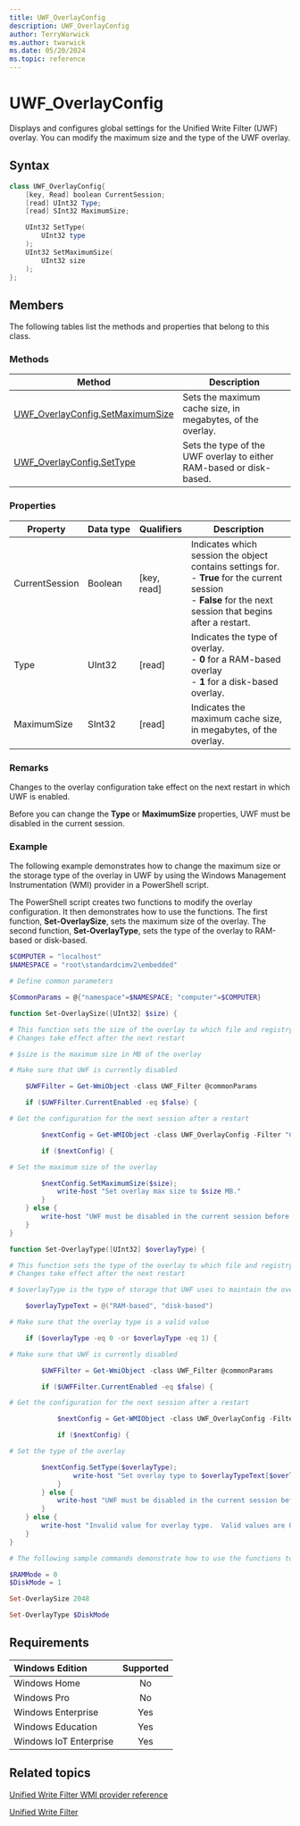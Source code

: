 ```yaml
---
title: UWF_OverlayConfig
description: UWF_OverlayConfig
author: TerryWarwick
ms.author: twarwick
ms.date: 05/20/2024
ms.topic: reference
---
```


# UWF_OverlayConfig

Displays and configures global settings for the Unified Write Filter (UWF) overlay. You can modify the maximum size and the type of the UWF overlay.

## Syntax

```powershell
class UWF_OverlayConfig{
    [key, Read] boolean CurrentSession;
    [read] UInt32 Type;
    [read] SInt32 MaximumSize;

    UInt32 SetType(
        UInt32 type
    );
    UInt32 SetMaximumSize(
        UInt32 size
    );
};
```

## Members

The following tables list the methods and properties that belong to this class.

### Methods

| Method | Description |
|--------|-------------|
| [UWF_OverlayConfig.SetMaximumSize](uwf-overlayconfigsetmaximumsize.md) | Sets the maximum cache size, in megabytes, of the overlay. |
| [UWF_OverlayConfig.SetType](uwf-overlayconfigsettype.md) | Sets the type of the UWF overlay to either RAM-based or disk-based. |

### Properties

| Property | Data&nbsp;type | Qualifiers | Description |
|----------|----------------|------------|-------------|
| CurrentSession | Boolean | [key, read] | Indicates which session the object contains settings for. </br>- **True** for the current session </br>- **False** for the next session that begins after a restart. |
| Type | UInt32 | [read] | Indicates the type of overlay. </br>- **0** for a RAM-based overlay</br>- **1** for a disk-based overlay. |
| MaximumSize | SInt32 | [read] | Indicates the maximum cache size, in megabytes, of the overlay. |

### Remarks

Changes to the overlay configuration take effect on the next restart in which UWF is enabled.

Before you can change the **Type** or **MaximumSize** properties, UWF must be disabled in the current session.

### Example

The following example demonstrates how to change the maximum size or the storage type of the overlay in UWF by using the Windows Management Instrumentation (WMI) provider in a PowerShell script.

The PowerShell script creates two functions to modify the overlay configuration. It then demonstrates how to use the functions. The first function, **Set-OverlaySize**, sets the maximum size of the overlay. The second function, **Set-OverlayType**, sets the type of the overlay to RAM-based or disk-based.

```powershell
$COMPUTER = "localhost"
$NAMESPACE = "root\standardcimv2\embedded"

# Define common parameters

$CommonParams = @{"namespace"=$NAMESPACE; "computer"=$COMPUTER}

function Set-OverlaySize([UInt32] $size) {

# This function sets the size of the overlay to which file and registry changes are redirected
# Changes take effect after the next restart

# $size is the maximum size in MB of the overlay

# Make sure that UWF is currently disabled

    $UWFFilter = Get-WmiObject -class UWF_Filter @commonParams

    if ($UWFFilter.CurrentEnabled -eq $false) {

# Get the configuration for the next session after a restart

        $nextConfig = Get-WMIObject -class UWF_OverlayConfig -Filter "CurrentSession = false" @CommonParams;

        if ($nextConfig) {

# Set the maximum size of the overlay

        $nextConfig.SetMaximumSize($size);
            write-host "Set overlay max size to $size MB."
        }
    } else {
        write-host "UWF must be disabled in the current session before you can change the overlay size."
    }
}

function Set-OverlayType([UInt32] $overlayType) {

# This function sets the type of the overlay to which file and registry changes are redirected
# Changes take effect after the next restart

# $overlayType is the type of storage that UWF uses to maintain the overlay. 0 = RAM-based; 1 = disk-based.

    $overlayTypeText = @("RAM-based", "disk-based")

# Make sure that the overlay type is a valid value

    if ($overlayType -eq 0 -or $overlayType -eq 1) {

# Make sure that UWF is currently disabled

        $UWFFilter = Get-WmiObject -class UWF_Filter @commonParams

        if ($UWFFilter.CurrentEnabled -eq $false) {

# Get the configuration for the next session after a restart

            $nextConfig = Get-WMIObject -class UWF_OverlayConfig -Filter "CurrentSession = false" @CommonParams;

            if ($nextConfig) {

# Set the type of the overlay

        $nextConfig.SetType($overlayType);
                write-host "Set overlay type to $overlayTypeText[$overlayType]."
            }
        } else {
            write-host "UWF must be disabled in the current session before you can change the overlay type."
        }
    } else {
        write-host "Invalid value for overlay type.  Valid values are 0 (RAM-based) or 1 (disk-based)."
    }
}

# The following sample commands demonstrate how to use the functions to change the overlay configuration

$RAMMode = 0
$DiskMode = 1

Set-OverlaySize 2048

Set-OverlayType $DiskMode
```

## Requirements

| Windows Edition        | Supported |
|:-----------------------|:---------:|
| Windows Home           | No        |
| Windows Pro            | No        |
| Windows Enterprise     | Yes       |
| Windows Education      | Yes       |
| Windows IoT Enterprise | Yes       |

## Related topics

[Unified Write Filter WMI provider reference](uwf-wmi-provider-reference.md)

[Unified Write Filter]( index.md)
